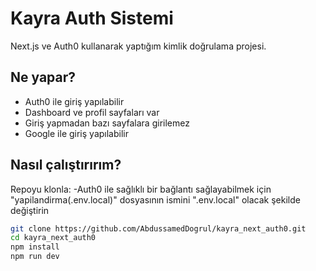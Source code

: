 # Kayra Auth Sistemi

Next.js ve Auth0 kullanarak yaptığım kimlik doğrulama projesi.

## Ne yapar?

- Auth0 ile giriş yapılabilir
- Dashboard ve profil sayfaları var
- Giriş yapmadan bazı sayfalara girilemez
- Google ile giriş yapılabilir




## Nasıl çalıştırırım?

Repoyu klonla:
 -Auth0 ile sağlıklı bir bağlantı sağlayabilmek için "yapilandirma(.env.local)" dosyasının ismini  ".env.local"   olacak şekilde değiştirin 
```bash
git clone https://github.com/AbdussamedDogrul/kayra_next_auth0.git
cd kayra_next_auth0
npm install
npm run dev